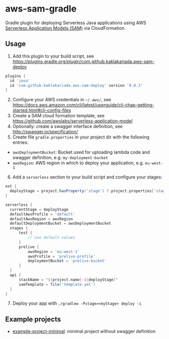 # aws-sam-gradle
Gradle plugin for deploying Serverless Java applications using AWS [Serverless Application Models (SAM)](https://github.com/awslabs/serverless-application-model) via CloudFormation.

## Usage

1. Add this plugin to your build script, see https://plugins.gradle.org/plugin/com.github.kaklakariada.aws-sam-deploy

  ```gradle
plugins {
    id 'java'
    id 'com.github.kaklakariada.aws-sam-deploy' version '0.0.3'
}
```
2. Configure your AWS credentials in `~/.aws/`, see https://docs.aws.amazon.com/cli/latest/userguide/cli-chap-getting-started.html#cli-config-files
3. Create a SAM cloud formation template, see https://github.com/awslabs/serverless-application-model
4. Optionally: create a swagger interface definition, see http://swagger.io/specification/
5. Create file `gradle.properties` in your project dir with the following entries:
  * `awsDeploymentBucket`: Bucket used for uploading lambda code and swagger definition, e.g. `my-deployment-bucket`
  * `awsRegion`: AWS region in which to deploy your application, e.g. `eu-west-1`
6. Add a `serverless` section to your build script and configure your stages:

  ```gradle
ext {
    deployStage = project.hasProperty('stage') ? project.properties['stage'] : 'test'
}

serverless {
    currentStage = deployStage
    defaultAwsProfile = 'default'
    defaultAwsRegion = awsRegion
    defaultDeploymentBucket = awsDeploymentBucket
    stages {
        test {
            // use default values
        }
        prelive {
            awsRegion = 'eu-west-1'
            awsProfile = 'prelive-profile'
            deploymentBucket = 'prelive-bucket'
        }
    }
    api {
        stackName = "${project.name}-${deployStage}"
        samTemplate = file('template.yml')
    }
}
```
7. Deploy your app with `./gradlew -Pstage=<myStage> deploy -i`

## Example projects
* [example-project-minimal](https://github.com/kaklakariada/aws-sam-gradle/tree/master/example-project-minimal): minimal project without swagger definition
